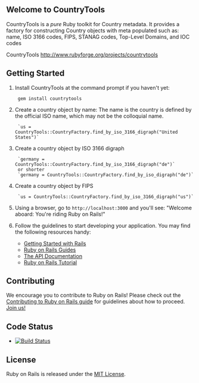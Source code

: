 ## Welcome to CountryTools

CountryTools is a _pure_ Ruby toolkit for Country metadata. It provides a factory for constructing Country objects with meta populated such as: name, ISO 3166 codes, FIPS, STANAG codes, Top-Level Domains, and IOC codes

CountryTools
http://www.rubyforge.org/projects/countrytools

## Getting Started

1. Install CountryTools at the command prompt if you haven't yet:

        gem install countrytools

2. Create a country object by name:
   The name is the country is defined by the official ISO name, which may not be
   the colloquial name.

        `us = CountryTools::CountryFactory.find_by_iso_3166_digraph("United States")`

3. Create a country object by ISO 3166 digraph

        `germany = CountryTools::CountryFactory.find_by_iso_3166_digraph("de")`
        or shorter
        `germany = CountryTools::CountryFactory.find_by_iso_digraph("de")`

3. Create a country object by FIPS

        `us = CountryTools::CountryFactory.find_by_iso_3166_digraph("us")`

4. Using a browser, go to `http://localhost:3000` and you'll see:
"Welcome aboard: You're riding Ruby on Rails!"

5. Follow the guidelines to start developing your application. You may find
   the following resources handy:
    * [Getting Started with Rails](http://guides.rubyonrails.org/getting_started.html)
    * [Ruby on Rails Guides](http://guides.rubyonrails.org)
    * [The API Documentation](http://api.rubyonrails.org)
    * [Ruby on Rails Tutorial](http://ruby.railstutorial.org/ruby-on-rails-tutorial-book)

## Contributing

We encourage you to contribute to Ruby on Rails! Please check out the
[Contributing to Ruby on Rails guide](http://edgeguides.rubyonrails.org/contributing_to_ruby_on_rails.html) for guidelines about how to proceed. [Join us!](http://contributors.rubyonrails.org)

## Code Status

* [![Build Status](https://travis-ci.org/rails/rails.svg?branch=master)](https://travis-ci.org/rails/rails)

## License

Ruby on Rails is released under the [MIT License](http://www.opensource.org/licenses/MIT).
